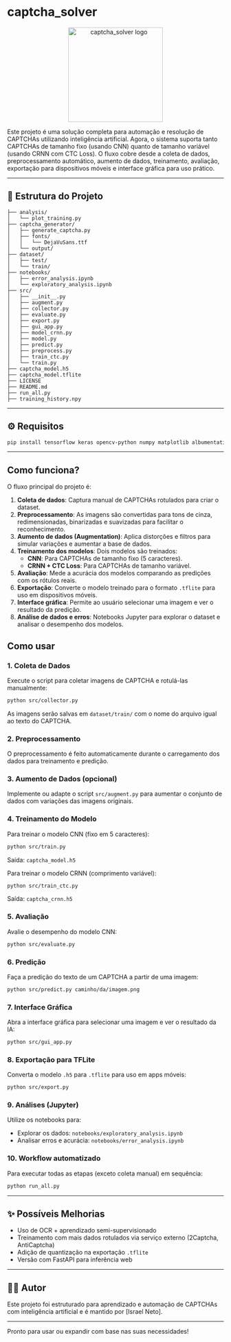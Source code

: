 # captcha_solver

<p align="center">
  <img src="https://iili.io/3tSTOiP.md.png" alt="captcha_solver logo" width="220"/>
</p>

Este projeto é uma solução completa para automação e resolução de CAPTCHAs utilizando inteligência artificial. Agora, o sistema suporta tanto CAPTCHAs de tamanho fixo (usando CNN) quanto de tamanho variável (usando CRNN com CTC Loss). O fluxo cobre desde a coleta de dados, preprocessamento automático, aumento de dados, treinamento, avaliação, exportação para dispositivos móveis e interface gráfica para uso prático.

---

## 📁 Estrutura do Projeto
```
├── analysis/
│   └── plot_training.py
├── captcha_generator/
│   ├── generate_captcha.py
│   ├── fonts/
│   │   └── DejaVuSans.ttf
│   └── output/
├── dataset/
│   ├── test/
│   └── train/
├── notebooks/
│   ├── error_analysis.ipynb
│   └── exploratory_analysis.ipynb
├── src/
│   ├── __init__.py
│   ├── augment.py
│   ├── collector.py
│   ├── evaluate.py
│   ├── export.py
│   ├── gui_app.py
│   ├── model_crnn.py
│   ├── model.py
│   ├── predict.py
│   ├── preprocess.py
│   ├── train_ctc.py
│   └── train.py
├── captcha_model.h5
├── captcha_model.tflite
├── LICENSE
├── README.md
├── run_all.py
├── training_history.npy
```

---

## ⚙️ Requisitos
```bash
pip install tensorflow keras opencv-python numpy matplotlib albumentations pillow
```

---

## Como funciona?
O fluxo principal do projeto é:
1. **Coleta de dados**: Captura manual de CAPTCHAs rotulados para criar o dataset.
2. **Preprocessamento**: As imagens são convertidas para tons de cinza, redimensionadas, binarizadas e suavizadas para facilitar o reconhecimento.
3. **Aumento de dados (Augmentation)**: Aplica distorções e filtros para simular variações e aumentar a base de dados.
4. **Treinamento dos modelos**: Dois modelos são treinados:
   - **CNN**: Para CAPTCHAs de tamanho fixo (5 caracteres).
   - **CRNN + CTC Loss**: Para CAPTCHAs de tamanho variável.
5. **Avaliação**: Mede a acurácia dos modelos comparando as predições com os rótulos reais.
6. **Exportação**: Converte o modelo treinado para o formato `.tflite` para uso em dispositivos móveis.
7. **Interface gráfica**: Permite ao usuário selecionar uma imagem e ver o resultado da predição.
8. **Análise de dados e erros**: Notebooks Jupyter para explorar o dataset e analisar o desempenho dos modelos.

## Como usar

### 1. Coleta de Dados
Execute o script para coletar imagens de CAPTCHA e rotulá-las manualmente:
```bash
python src/collector.py
```
As imagens serão salvas em `dataset/train/` com o nome do arquivo igual ao texto do CAPTCHA.

### 2. Preprocessamento
O preprocessamento é feito automaticamente durante o carregamento dos dados para treinamento e predição.

### 3. Aumento de Dados (opcional)
Implemente ou adapte o script `src/augment.py` para aumentar o conjunto de dados com variações das imagens originais.

### 4. Treinamento do Modelo
Para treinar o modelo CNN (fixo em 5 caracteres):
```bash
python src/train.py
```
Saída: `captcha_model.h5`

Para treinar o modelo CRNN (comprimento variável):
```bash
python src/train_ctc.py
```
Saída: `captcha_crnn.h5`

### 5. Avaliação
Avalie o desempenho do modelo CNN:
```bash
python src/evaluate.py
```

### 6. Predição
Faça a predição do texto de um CAPTCHA a partir de uma imagem:
```bash
python src/predict.py caminho/da/imagem.png
```

### 7. Interface Gráfica
Abra a interface gráfica para selecionar uma imagem e ver o resultado da IA:
```bash
python src/gui_app.py
```

### 8. Exportação para TFLite
Converta o modelo `.h5` para `.tflite` para uso em apps móveis:
```bash
python src/export.py
```

### 9. Análises (Jupyter)
Utilize os notebooks para:
- Explorar os dados: `notebooks/exploratory_analysis.ipynb`
- Analisar erros e acurácia: `notebooks/error_analysis.ipynb`

### 10. Workflow automatizado
Para executar todas as etapas (exceto coleta manual) em sequência:
```bash
python run_all.py
```

---

## ✨ Possíveis Melhorias
- Uso de OCR + aprendizado semi-supervisionado
- Treinamento com mais dados rotulados via serviço externo (2Captcha, AntiCaptcha)
- Adição de quantização na exportação `.tflite`
- Versão com FastAPI para inferência web

---

## 👨‍💻 Autor
Este projeto foi estruturado para aprendizado e automação de CAPTCHAs com inteligência artificial e é mantido por [Israel Neto].

---

Pronto para usar ou expandir com base nas suas necessidades!